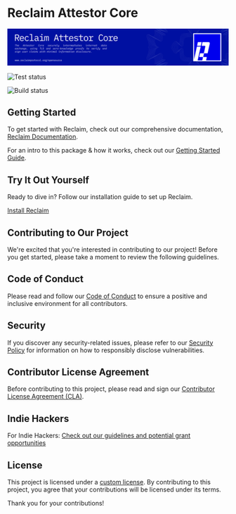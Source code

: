 # Reclaim Attestor Core
<div>
    <div>
        <img src="https://raw.githubusercontent.com/reclaimprotocol/.github/main/assets/banners/Attestor-Core.png"  />
    </div>
</div>

![Test status](https://github.com/ReclaimProtocol/attestor-core/actions/workflows/ci-cd.yml/badge.svg?job=test)


![Build status](https://github.com/ReclaimProtocol/attestor-core/actions/workflows/ci-cd.yml/badge.svg?job=build)

## Getting Started

To get started with Reclaim, check out our comprehensive documentation, [Reclaim Documentation](https://docs.reclaimprotocol.org/).

For an intro to this package & how it works, check out our [Getting Started Guide](/docs/readme.md).

## Try It Out Yourself

Ready to dive in? Follow our installation guide to set up Reclaim.

[Install Reclaim](https://docs.reclaimprotocol.org/install)

## Contributing to Our Project

We're excited that you're interested in contributing to our project! Before you get started, please take a moment to review the following guidelines.

## Code of Conduct

Please read and follow our [Code of Conduct](https://github.com/reclaimprotocol/.github/blob/main/Code-of-Conduct.md) to ensure a positive and inclusive environment for all contributors.

## Security

If you discover any security-related issues, please refer to our [Security Policy](https://github.com/reclaimprotocol/.github/blob/main/SECURITY.md) for information on how to responsibly disclose vulnerabilities.

## Contributor License Agreement

Before contributing to this project, please read and sign our [Contributor License Agreement (CLA)](https://github.com/reclaimprotocol/.github/blob/main/CLA.md).

## Indie Hackers

For Indie Hackers: [Check out our guidelines and potential grant opportunities](https://github.com/reclaimprotocol/.github/blob/main/Indie-Hackers.md)

## License

This project is licensed under a [custom license](https://github.com/reclaimprotocol/.github/blob/main/LICENSE). By contributing to this project, you agree that your contributions will be licensed under its terms.

Thank you for your contributions!
